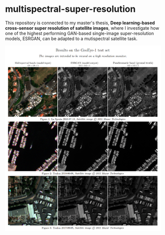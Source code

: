 # multispectral-super-resolution
This repository is connected to my master's thesis, __Deep learning-based cross-sensor super resolution of
satellite images__, where I investigate how one of the highest performing GAN-based single-image super-resolution models, ESRGAN, can be adapted to a mutispectral satellite task.

![results](./figures/results_front_page.png)
